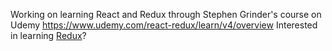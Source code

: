 Working on learning React and Redux through Stephen Grinder's course on Udemy
https://www.udemy.com/react-redux/learn/v4/overview
Interested in learning [Redux](https://www.udemy.com/react-redux/)?
